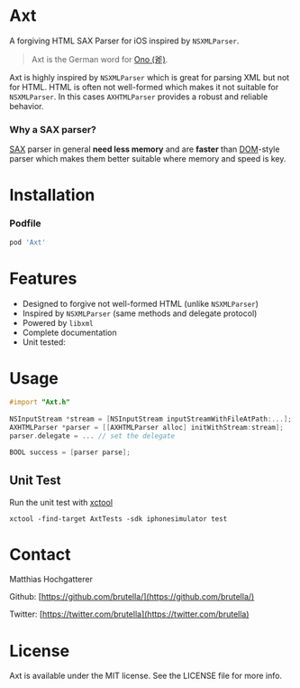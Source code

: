 # Axt

A forgiving HTML SAX Parser for iOS inspired by `NSXMLParser`.

> Axt is the German word for [Ono (斧)][Ono].

Axt is highly inspired by `NSXMLParser` which is great for parsing XML but not for HTML. HTML is often not well-formed which makes it not suitable for `NSXMLParser`. In this cases `AXHTMLParser` provides a robust and reliable behavior.

### Why a SAX parser?

[SAX](http://www.saxproject.org) parser in general **need less memory** and are **faster** than [DOM](http://en.wikipedia.org/wiki/Document_Object_Model)-style parser which makes them better suitable where memory and speed is key.

# Installation


### Podfile

```ruby
pod 'Axt'
```

# Features

- Designed to forgive not well-formed HTML (unlike `NSXMLParser`)
- Inspired by `NSXMLParser` (same methods and delegate protocol)
- Powered by `libxml`
- Complete documentation
- Unit tested:

# Usage

```objective-c
#import "Axt.h"
    
NSInputStream *stream = [NSInputStream inputStreamWithFileAtPath:...];
AXHTMLParser *parser = [[AXHTMLParser alloc] initWithStream:stream];
parser.delegate = ... // set the delegate

BOOL success = [parser parse];
```

## Unit Test

Run the unit test with [xctool](https://github.com/facebook/xctool)

    xctool -find-target AxtTests -sdk iphonesimulator test
    
# Contact

Matthias Hochgatterer

Github: [https://github.com/brutella/](https://github.com/brutella/)

Twitter: [https://twitter.com/brutella](https://twitter.com/brutella)


# License

Axt is available under the MIT license. See the LICENSE file for more info.

[Ono]: https://github.com/mattt/Ono